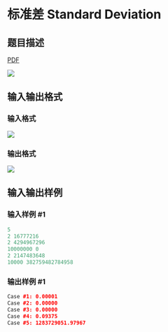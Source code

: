 # 标准差 Standard Deviation

## 题目描述

[problemUrl]: https://uva.onlinejudge.org/index.php?option=com_onlinejudge&Itemid=8&category=20&page=show_problem&problem=1827

[PDF](https://uva.onlinejudge.org/external/108/p10886.pdf)

![](https://cdn.luogu.com.cn/upload/vjudge_pic/UVA10886/5a22f9bc6047b251a4a52a1f73e4d52020db2a77.png)

## 输入输出格式

### 输入格式

![](https://cdn.luogu.com.cn/upload/vjudge_pic/UVA10886/f66752995383b83e923795107abcb664772dda3b.png)

### 输出格式

![](https://cdn.luogu.com.cn/upload/vjudge_pic/UVA10886/b475ccfc3ec20c364f7db6bf646684f92ea41976.png)

## 输入输出样例

### 输入样例 #1

```cpp
5
2 16777216
2 4294967296
10000000 0
2 2147483648
10000 382759482784958
```


### 输出样例 #1

```cpp
Case #1: 0.00001
Case #2: 0.00000
Case #3: 0.00000
Case #4: 0.09375
Case #5: 1283729051.97967
```


